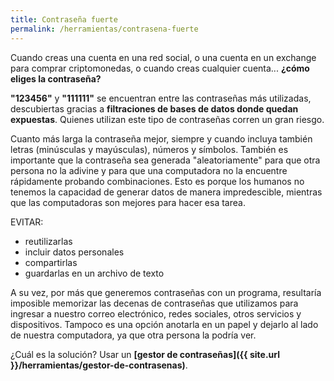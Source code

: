 ```yaml
---
title: Contraseña fuerte
permalink: /herramientas/contrasena-fuerte
---
```


Cuando creas una cuenta en una red social, o una cuenta en un exchange para comprar criptomonedas, o cuando creas cualquier cuenta... **¿cómo eliges la contraseña?**

**"123456"** y **"111111"** se encuentran entre las contraseñas más utilizadas, descubiertas gracias a **filtraciones de bases de datos donde quedan expuestas**. Quienes utilizan este tipo de contraseñas corren un gran riesgo.

Cuanto más larga la contraseña mejor, siempre y cuando incluya también letras (minúsculas y mayúsculas), números y símbolos. También es importante que la contraseña sea generada "aleatoriamente" para que otra persona no la adivine y para que una computadora no la encuentre rápidamente probando combinaciones. Esto es porque los humanos no tenemos la capacidad de generar datos de manera impredescible, mientras que las computadoras son mejores para hacer esa tarea.

EVITAR:
- reutilizarlas
- incluir datos personales
- compartirlas
- guardarlas en un archivo de texto

A su vez, por más que generemos contraseñas con un programa, resultaría imposible memorizar las decenas de contraseñas que utilizamos para ingresar a nuestro correo electrónico, redes sociales, otros servicios y dispositivos. Tampoco es una opción anotarla en un papel y dejarlo al lado de nuestra computadora, ya que otra persona la podría ver.

¿Cuál es la solución? Usar un **[gestor de contraseñas]({{ site.url }}/herramientas/gestor-de-contrasenas)**.